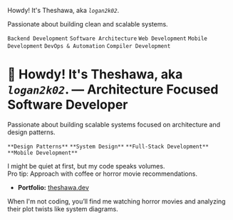 Howdy! It's Theshawa, aka *`logan2k02`*.

Passionate about building clean and scalable systems.

`Backend Development` `Software Architecture` `Web Development` `Mobile Development` `DevOps & Automation` `Compiler Development`


# 👋 Howdy! It's Theshawa, aka *`logan2k02`*. — Architecture Focused Software Developer

Passionate about building scalable systems focused on architecture and design patterns.

`**Design Patterns**` `**System Design**` `**Full-Stack Development**` `**Mobile Development**` 

I might be quiet at first, but my code speaks volumes.  
Pro tip: Approach with coffee or horror movie recommendations.

- **Portfolio:** [theshawa.dev](https://theshawa.dev)

When I'm not coding, you’ll find me watching horror movies and analyzing their plot twists like system diagrams.

<!--
Let's connect!  
Feel free to reach out for collaborations, cool project ideas, or simply to share your favorite scary movie.
-->
